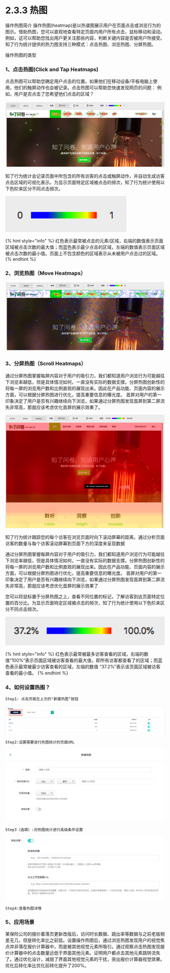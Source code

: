 # 2.3.3 热图

操作热图简介 操作热图\(heatmap\)是以热谱图展示用户在页面点击或浏览行为的图示。借助热图，您可以直观地查看特定页面内用户所有点击，鼠标移动和滚动。例如，这可以帮助您找出用户更关注那些内容，判断关键内容是否被用户所接受。 知了行为统计提供的热力图支持三种模式：点击热图、浏览热图、分屏热图。 

操作热图的类型 

### 1、点击热图\(Click and Tap Heatmaps\)

点击热图可以帮助您确定用户点击的位置。如果他们在移动设备/平板电脑上使用，他们的触屏动作也会被记录。点击热图可以帮助您快速发现网页的问题： 例如，用户是否点击了您希望他们点击的区域？ 

![&#x70B9;&#x51FB;&#x70ED;&#x56FE;&#x793A;&#x4F8B;](../../.gitbook/assets/image%20%2821%29.png)



知了行为统计会记录页面中所包含的所有访客的点击或触屏动作，并自动生成访客点击区域的可视化表示。为显示页面特定区域被点击的频次，知了行为统计使用以下色阶来区分不同点击频次。

![&#x70B9;&#x51FB;/&#x6D4F;&#x89C8;&#x70ED;&#x56FE;&#x8272;&#x9636;&#x56FE;&#x4F8B;](../../.gitbook/assets/tu-pian-2%20%282%29.png)

{% hint style="info" %}
红色表示最常被点击的元素/区域，右端的数值表示页面区域被点击次数的最大值；而蓝色表示最少点击的区域，左端的数值表示页面区域被点击次数的最小值。页面上不包含颜色的区域表示从未被用户点击过的区域。
{% endhint %}

### 2、浏览热图（Move Heatmaps）

![&#x6D4F;&#x89C8;&#x70ED;&#x56FE;&#x793A;&#x4F8B;](../../.gitbook/assets/image%20%2851%29.png)

### 3、分屏热图（Scroll Heatmaps）

通过分屏热图掌握每屏内容对于用户的吸引力，我们都知道用户浏览行为可能越往下浏览率越低，但是具体情况如何，一直没有实际的数据支撑。分屏热图创新性的将每一屏的浏览用户数和比例直观的展现出来。因此在产品功能、页面内容的展示方面，可以根据分屏热图进行优化，提高重要信息的曝光度。 首屏对用户的第一印象决定了用户是否有兴趣继续向下浏览，如果通过分屏热图发现首屏到第二屏流失非常高，那就应该考虑优化首屏的展示效果了。

![&#x5206;&#x5C4F;&#x70ED;&#x56FE;&#x793A;&#x4F8B;](../../.gitbook/assets/image%20%2825%29.png)



知了行为统计跟踪您的每个访客在浏览页面时向下滚动屏幕的距离，通过分析页面访客的数量与每个访客滚动屏幕到页面下方的深度来呈现数据

通过分屏热图掌握每屏内容对于用户的吸引力，我们都知道用户浏览行为可能越往下浏览率越低，但是具体情况如何，一直没有实际的数据支撑。分屏热图创新性的将每一屏的浏览用户数和比例直观的展现出来。因此在产品功能、页面内容的展示方面，可以根据分屏热图进行优化，提高重要信息的曝光度。 首屏对用户的第一印象决定了用户是否有兴趣继续向下浏览，如果通过分屏热图发现首屏到第二屏流失非常高，那就应该考虑优化首屏的展示效果了

您可以将鼠标置于分屏热图之上，查看不同位置的标记，了解访客到达页面特定位置的百分比。为显示页面特定区域被点击的频次，知了行为统计使用以下色阶来区分不同点击频次。

![&#x6EDA;&#x5C4F;&#x70ED;&#x56FE;&#x8272;&#x9636;&#x56FE;&#x4F8B;](../../.gitbook/assets/tu-pian-2%20%283%29.png)

{% hint style="info" %}
 红色表示最常被最多访客查看的区域，右端的数值“100%“表示页面区域被访客查看的最大值，即所有访客都查看了的区域；而蓝色表示最常被最少访客查看的区域，左端的数值 “37.2%”表示该页面区域被访客查看的最小值。
{% endhint %}

### 4、如何设置热图？

```text
Step1: 点击页面左上方的"新建热图"按钮
```

![&#x65B0;&#x5EFA;&#x70ED;&#x56FE;&#x9875;&#x9762;](../../.gitbook/assets/ping-mu-kuai-zhao-20180813-xia-wu-6.04.30-fu-ben.png)

```text
Step2:设置需要进行热图统计的页面URL
```

![&#x65B0;&#x5EFA;&#x70ED;&#x56FE;-&#x57FA;&#x7840;&#x8BBE;&#x7F6E;](../../.gitbook/assets/ping-mu-kuai-zhao-20180813-xia-wu-7.46.05.png)

```text
Step3（选填）:对热图统计进行高级条件设置
```

![&#x65B0;&#x5EFA;&#x70ED;&#x56FE;-&#x9AD8;&#x7EA7;&#x8BBE;&#x7F6E;](../../.gitbook/assets/ping-mu-kuai-zhao-20180813-xia-wu-8.22.03.png)

```text
Step4:查看热图详情
```

### 5、应用场景 

某保险公司的报价着落页更新改版后，访问时长数据、跳出率等数据与之前老版相差无几，但是转化率比之前低。设置操作热图后，通过浏览热图发现用户的视觉焦点并非落在报价计算器中，而是被其他视觉元素所吸引。通过观察点击热图发现报价计算器中的点击数量远低于界面其他元素。证明用户都点击其他元素跳转流失了。通过优化设计，减弱了界面其他视觉元素的干扰，突出报价计算器视觉效果。优化后转化率比优化前转化提升了200%。

